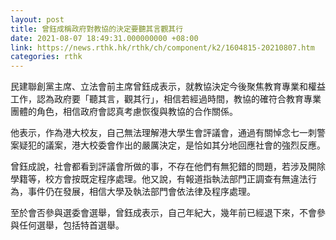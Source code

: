 ```yaml
---
layout: post
title: 曾鈺成稱政府對教協的決定要聽其言觀其行　
date: 2021-08-07 18:49:31.000000000 +08:00
link: https://news.rthk.hk/rthk/ch/component/k2/1604815-20210807.htm
categories: rthk
---
```


民建聯創黨主席、立法會前主席曾鈺成表示，就教協決定今後聚焦教育專業和權益工作，認為政府要「聽其言，觀其行」，相信若經過時間，教協的確符合教育專業團體的角色，相信政府會認真考慮恢復與教協的合作關係。

他表示，作為港大校友，自己無法理解港大學生會評議會，通過有關悼念七一刺警案疑犯的議案，港大校委會作出的嚴厲決定，是恰如其分地回應社會的強烈反應。

曾鈺成說，社會都看到評議會所做的事，不存在他們有無犯錯的問題，若涉及開除學籍等，校方會按既定程序處理。他又說，有報道指執法部門正調查有無違法行為，事件仍在發展，相信大學及執法部門會依法律及程序處理。

至於會否參與選委會選舉，曾鈺成表示，自己年紀大，幾年前已經退下來，不會參與任何選舉，包括特首選舉。
